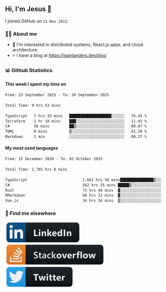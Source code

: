 ## Hi, I'm Jesus 👋

I joined GitHub on `13 Nov 2015`.

<!-- Talking about you -->

### 👨‍💻 About me

- 👦 I'm interested in distributed systems, React.js apps, and cloud architecture.
- ⚡️ I have a blog at <https://jsantanders.dev/blog>

### 📊 Github Statistics

#### This week I spent my time on

<!--START_SECTION:weekly-->

```txt
From: 23 September 2025 - To: 30 September 2025

Total Time: 9 hrs 53 mins

TypeScript   7 hrs 33 mins   ███████████████████░░░░░░   76.43 %
Terraform    1 hr 10 mins    ███░░░░░░░░░░░░░░░░░░░░░░   11.93 %
C#           58 mins         ██▒░░░░░░░░░░░░░░░░░░░░░░   09.87 %
TOML         8 mins          ▒░░░░░░░░░░░░░░░░░░░░░░░░   01.39 %
Markdown     1 min           ░░░░░░░░░░░░░░░░░░░░░░░░░   00.27 %
```

<!--END_SECTION:weekly-->

#### My most used languages

<!--START_SECTION:alltime-->

```txt
From: 15 December 2020 - To: 02 October 2025

Total Time: 2,701 hrs 8 mins

TypeScript                         1,661 hrs 50 mins███████████████▒░░░░░░░░░   61.52 %
C#                                 562 hrs 25 mins █████▒░░░░░░░░░░░░░░░░░░░   20.82 %
Rust                               73 hrs 49 mins  ▓░░░░░░░░░░░░░░░░░░░░░░░░   02.73 %
RMarkdown                          68 hrs 12 mins  ▓░░░░░░░░░░░░░░░░░░░░░░░░   02.52 %
Vue.js                             34 hrs 54 mins  ▒░░░░░░░░░░░░░░░░░░░░░░░░   01.29 %
```

<!--END_SECTION:alltime-->

### 📢 Find me elsewhere

<p>
  <a target="_blank" href="https://linkedin.com/in/jsantanders">
    <img src="https://github.com/jsantanders/jsantanders/blob/master/img/linkedin.svg" alt="LinkedIn" style="vertical-align:top; margin:4px">
  </a>
  
  <a target="_blank" href="https://stackoverflow.com/users/7318331/jesus-santander">
    <img src="https://github.com/jsantanders/jsantanders/blob/master/img/stackoverflow.svg" alt="StackOverflow" style="vertical-align:top; margin:4px">
  </a>
  
  <a target="_blank" href="http://twitter.com/jsantanders">
    <img src="https://github.com/jsantanders/jsantanders/blob/master/img/twitter.svg" alt="Twitter" style="vertical-align:top; margin:4px">
  </a>
</p>
